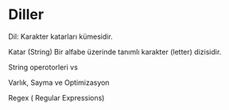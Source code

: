# Diller

Dil: Karakter katarları kümesidir.

Katar (String) Bir alfabe üzerinde tanımlı karakter (letter) dizisidir.

String operotorleri vs

Varlık, Sayma ve Optimizasyon

Regex ( Regular Expressions)
